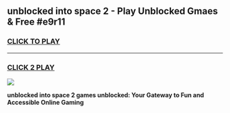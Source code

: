
## unblocked into space 2 - Play Unblocked Gmaes & Free #e9r11
<h3>
<a href="https://news.freeplayer.one?title=unblocked_into_space_2&ref=24F">CLICK TO PLAY</a></h3>
<hr>

<h3>
<a href="https://news.freeplayer.one?title=unblocked_into_space_2&ref=24F">CLICK 2 PLAY</a>
  
</h3>

<a href="https://news.freeplayer.one?title=unblocked_into_space_2&ref=24F/"><img src="https://clearcache.store/games.png"></a>


**unblocked into space 2 games unblocked: Your Gateway to Fun and Accessible Online Gaming**
